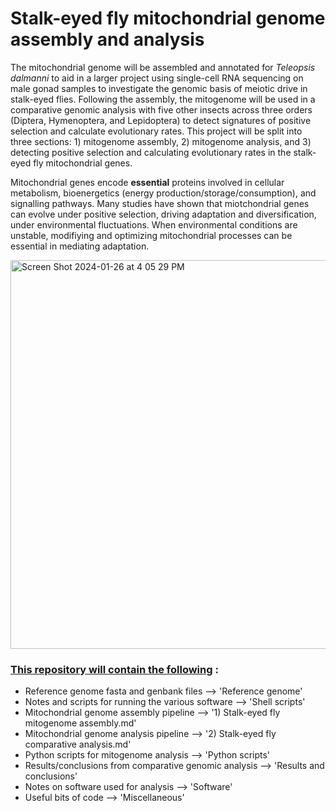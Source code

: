 # Stalk-eyed fly mitochondrial genome assembly and analysis 
The mitochondrial genome will be assembled and annotated for _Teleopsis dalmanni_ to aid in a larger project using single-cell RNA sequencing on male gonad samples to investigate the genomic basis of meiotic drive in stalk-eyed flies. Following the assembly, the mitogenome will be used in a comparative genomic  analysis with five other insects across three orders (Diptera, Hymenoptera, and Lepidoptera) to detect signatures of positive selection and calculate evolutionary rates. This project will be split into three sections: 1) mitogenome assembly, 2) mitogenome analysis, and 3) detecting positive selection and calculating evolutionary rates in the stalk-eyed fly mitochondrial genes.

Mitochondrial genes encode **essential** proteins involved in cellular metabolism, bioenergetics (energy production/storage/consumption), and signalling pathways. Many studies have shown that miotchondrial genes can evolve under positive selection, driving adaptation and diversification, under environmental fluctuations. When environmental conditions are unstable, modifiying and optimizing mitochondrial processes can be essential in mediating adaptation.

<img width="622" alt="Screen Shot 2024-01-26 at 4 05 29 PM" src="https://github.com/sylviemarie/Stalk-Eyed-Fly-Genomics/assets/116887272/bc4b81ab-338a-447b-9c5a-2390e42ac5d7">

### <ins> This repository will contain the following</ins> : 
- Reference genome fasta and genbank files                       --> 'Reference genome'
- Notes and scripts for running the various software             --> 'Shell scripts'
- Mitochondrial genome assembly pipeline                         --> '1) Stalk-eyed fly mitogenome assembly.md'
- Mitochondrial genome analysis pipeline                         --> '2) Stalk-eyed fly comparative analysis.md'
- Python scripts for mitogenome analysis                         --> 'Python scripts'
- Results/conclusions from comparative genomic analysis          --> 'Results and conclusions'
- Notes on software used for analysis                            --> 'Software'
- Useful bits of code                                            --> 'Miscellaneous'
